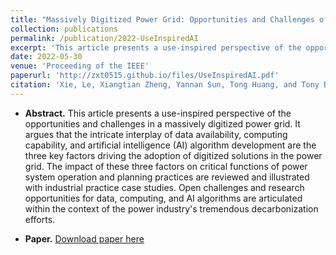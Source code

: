 ```yaml
---
title: "Massively Digitized Power Grid: Opportunities and Challenges of Use-inspired AI"
collection: publications
permalink: /publication/2022-UseInspiredAI
excerpt: 'This article presents a use-inspired perspective of the opportunities and challenges in a massively digitized power grid. It argues that the intricate interplay of data availability, computing capability, and artificial intelligence (AI) algorithm development are the three key factors driving the adoption of digitized solutions in the power grid. The impact of these three factors on critical functions of power system operation and planning practices are reviewed and illustrated with industrial practice case studies. Open challenges and research opportunities for data, computing, and AI algorithms are articulated within the context of the power industry's tremendous decarbonization efforts.'
date: 2022-05-30
venue: 'Proceeding of the IEEE'
paperurl: 'http://zxt0515.github.io/files/UseInspiredAI.pdf'
citation: 'Xie, Le, Xiangtian Zheng, Yannan Sun, Tong Huang, and Tony Bruton. "Massively Digitized Power Grid: Opportunities and Challenges of Use-inspired AI." arXiv preprint arXiv:2205.05180 (2022).'
---
```

- **Abstract.**
This article presents a use-inspired perspective of the opportunities and challenges in a massively digitized power grid. It argues that the intricate interplay of data availability, computing capability, and artificial intelligence (AI) algorithm development are the three key factors driving the adoption of digitized solutions in the power grid. The impact of these three factors on critical functions of power system operation and planning practices are reviewed and illustrated with industrial practice case studies. Open challenges and research opportunities for data, computing, and AI algorithms are articulated within the context of the power industry's tremendous decarbonization efforts.

- **Paper.** [Download paper here](http://zxt0515.github.io/files/UseInspiredAI.pdf)